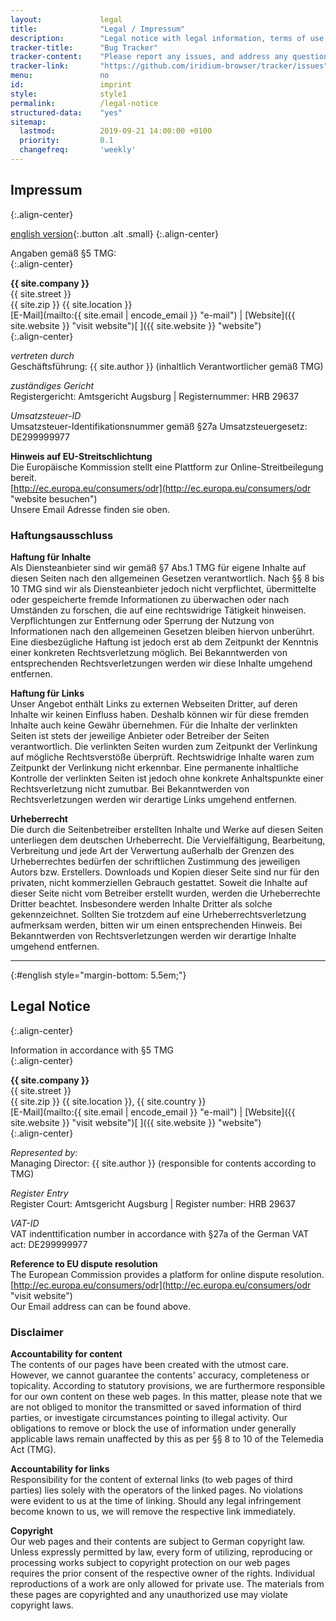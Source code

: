 ```yaml
---
layout: 			legal
title: 				"Legal / Impressum"
description: 		"Legal notice with legal information, terms of use, data protection, transfer of use, applicable law as well as contact information"
tracker-title:		"Bug Tracker"
tracker-content:	"Please report any issues, and address any questions to our bug tracker at GitHub."
tracker-link:		"https://github.com/iridium-browser/tracker/issues"
menu:				no
id:					imprint
style:				style1
permalink:			/legal-notice
structured-data:	"yes"
sitemap:
  lastmod:			2019-09-21 14:00:00 +0100
  priority:			0.1
  changefreq:		'weekly'
---
```


## Impressum #
{:.align-center}
      
[english version](#english "go to english version"){:.button .alt .small}
{:.align-center}
      
Angaben gemäß &sect;5 TMG:     
{:.align-center}

**{{ site.company }}**    
{{ site.street }}   
{{ site.zip }} {{ site.location }}   
[E-Mail](mailto:{{ site.email | encode_email }} "e-mail") | [Website]({{ site.website }} "visit website")[ ]({{ site.website }} "website")     
{:.align-center}

*vertreten durch*    
Geschäftsführung: {{ site.author }} (inhaltlich Verantwortlicher gemäß TMG)    

*zuständiges Gericht*   
Registergericht: Amtsgericht Augsburg | Registernummer: HRB 29637

*Umsatzsteuer-ID*    
Umsatzsteuer-Identifikationsnummer gemäß &sect;27a Umsatzsteuergesetz: DE299999977

**Hinweis auf EU-Streitschlichtung**     
Die Europäische Kommission stellt eine Plattform zur Online-Streitbeilegung bereit.    
[http://ec.europa.eu/consumers/odr](http://ec.europa.eu/consumers/odr "website besuchen")     
Unsere Email Adresse finden sie oben.
     
	 

### Haftungsausschluss #
     

**Haftung für Inhalte**    
Als Diensteanbieter sind wir gemäß §7 Abs.1 TMG für eigene Inhalte auf diesen Seiten nach den allgemeinen Gesetzen verantwortlich. Nach §§ 8 bis 10 TMG sind wir als Diensteanbieter jedoch nicht verpflichtet, übermittelte oder gespeicherte fremde Informationen zu überwachen oder nach Umständen zu forschen, die auf eine rechtswidrige Tätigkeit hinweisen. Verpflichtungen zur Entfernung oder Sperrung der Nutzung von Informationen nach den allgemeinen Gesetzen bleiben hiervon unberührt. Eine diesbezügliche Haftung ist jedoch erst ab dem Zeitpunkt der Kenntnis einer konkreten Rechtsverletzung möglich. Bei Bekanntwerden von entsprechenden Rechtsverletzungen werden wir diese Inhalte umgehend entfernen.    
     
**Haftung für Links**    
Unser Angebot enthält Links zu externen Webseiten Dritter, auf deren Inhalte wir keinen Einfluss haben. Deshalb können wir für diese fremden Inhalte auch keine Gewähr übernehmen. Für die Inhalte der verlinkten Seiten ist stets der jeweilige Anbieter oder Betreiber der Seiten verantwortlich. Die verlinkten Seiten wurden zum Zeitpunkt der Verlinkung auf mögliche Rechtsverstöße überprüft. Rechtswidrige Inhalte waren zum Zeitpunkt der Verlinkung nicht erkennbar. Eine permanente inhaltliche Kontrolle der verlinkten Seiten ist jedoch ohne konkrete Anhaltspunkte einer Rechtsverletzung nicht zumutbar. Bei Bekanntwerden von Rechtsverletzungen werden wir derartige Links umgehend entfernen.    
     
**Urheberrecht**    
Die durch die Seitenbetreiber erstellten Inhalte und Werke auf diesen Seiten unterliegen dem deutschen Urheberrecht. Die Vervielfältigung, Bearbeitung, Verbreitung und jede Art der Verwertung außerhalb der Grenzen des Urheberrechtes bedürfen der schriftlichen Zustimmung des jeweiligen Autors bzw. Erstellers. Downloads und Kopien dieser Seite sind nur für den privaten, nicht kommerziellen Gebrauch gestattet. Soweit die Inhalte auf dieser Seite nicht vom Betreiber erstellt wurden, werden die Urheberrechte Dritter beachtet. Insbesondere werden Inhalte Dritter als solche gekennzeichnet. Sollten Sie trotzdem auf eine Urheberrechtsverletzung aufmerksam werden, bitten wir um einen entsprechenden Hinweis. Bei Bekanntwerden von Rechtsverletzungen werden wir derartige Inhalte umgehend entfernen.    
    
	
----
{:#english style="margin-bottom: 5.5em;"}

## Legal Notice #
{:.align-center}

Information in accordance with &sect;5 TMG    
{:.align-center}

**{{ site.company }}**     
{{ site.street }}   
{{ site.zip }} {{ site.location }}, {{ site.country }}   
[E-Mail](mailto:{{ site.email | encode_email }} "e-mail") | [Website]({{ site.website }} "visit website")[ ]({{ site.website }} "website")     
{:.align-center}

*Represented by:*    
Managing Director: {{ site.author }} (responsible for contents according to TMG)    

*Register Entry*    
Register Court: Amtsgericht Augsburg | Register number: HRB 29637

*VAT-ID*    
VAT indenttification number in accordance with &sect;27a of the German VAT act: DE299999977


**Reference to EU dispute resolution**     
The European Commission provides a platform for online dispute resolution.
[http://ec.europa.eu/consumers/odr](http://ec.europa.eu/consumers/odr "visit website")     
Our Email address can can be found above.     


### Disclaimer #

**Accountability for content**    
The contents of our pages have been created with the utmost care. However, we cannot guarantee the contents' accuracy, completeness or topicality. According to statutory provisions, we are furthermore responsible for our own content on these web pages. In this matter, please note that we are not obliged to monitor the transmitted or saved information of third parties, or investigate circumstances pointing to illegal activity. Our obligations to remove or block the use of information under generally applicable laws remain unaffected by this as per §§ 8 to 10 of the Telemedia Act (TMG).    

**Accountability for links**    
Responsibility for the content of external links (to web pages of third parties) lies solely with the operators of the linked pages. No violations were evident to us at the time of linking. Should any legal infringement become known to us, we will remove the respective link immediately.    

**Copyright**    
Our web pages and their contents are subject to German copyright law. Unless expressly permitted by law, every form of utilizing, reproducing or processing works subject to copyright protection on our web pages requires the prior consent of the respective owner of the rights. Individual reproductions of a work are only allowed for private use. The materials from these pages are copyrighted and any unauthorized use may violate copyright laws.    
